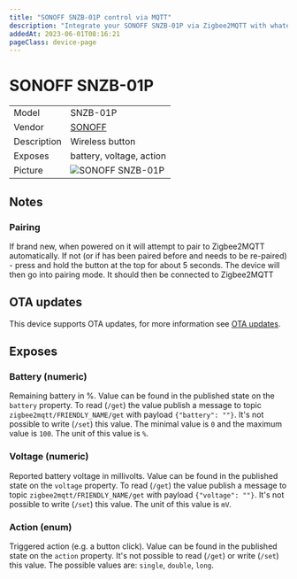 ```yaml
---
title: "SONOFF SNZB-01P control via MQTT"
description: "Integrate your SONOFF SNZB-01P via Zigbee2MQTT with whatever smart home infrastructure you are using without the vendor's bridge or gateway."
addedAt: 2023-06-01T08:16:21
pageClass: device-page
---
```


<!-- !!!! -->
<!-- ATTENTION: This file is auto-generated through docgen! -->
<!-- You can only edit the "Notes"-Section between the two comment lines "Notes BEGIN" and "Notes END". -->
<!-- Do not use h1 or h2 heading within "## Notes"-Section. -->
<!-- !!!! -->

# SONOFF SNZB-01P

|     |     |
|-----|-----|
| Model | SNZB-01P  |
| Vendor  | [SONOFF](/supported-devices/#v=SONOFF)  |
| Description | Wireless button |
| Exposes | battery, voltage, action |
| Picture | ![SONOFF SNZB-01P](https://www.zigbee2mqtt.io/images/devices/SNZB-01P.png) |


<!-- Notes BEGIN: You can edit here. Add "## Notes" headline if not already present. -->
## Notes

### Pairing
If brand new, when powered on it will attempt to pair to Zigbee2MQTT automatically. If not (or if has been paired before and needs to be re-paired) - press and hold the button at the top for about 5 seconds. The device will then go into pairing mode. It should then be connected to Zigbee2MQTT
<!-- Notes END: Do not edit below this line -->


## OTA updates
This device supports OTA updates, for more information see [OTA updates](../guide/usage/ota_updates.md).



## Exposes

### Battery (numeric)
Remaining battery in %.
Value can be found in the published state on the `battery` property.
To read (`/get`) the value publish a message to topic `zigbee2mqtt/FRIENDLY_NAME/get` with payload `{"battery": ""}`.
It's not possible to write (`/set`) this value.
The minimal value is `0` and the maximum value is `100`.
The unit of this value is `%`.

### Voltage (numeric)
Reported battery voltage in millivolts.
Value can be found in the published state on the `voltage` property.
To read (`/get`) the value publish a message to topic `zigbee2mqtt/FRIENDLY_NAME/get` with payload `{"voltage": ""}`.
It's not possible to write (`/set`) this value.
The unit of this value is `mV`.

### Action (enum)
Triggered action (e.g. a button click).
Value can be found in the published state on the `action` property.
It's not possible to read (`/get`) or write (`/set`) this value.
The possible values are: `single`, `double`, `long`.

